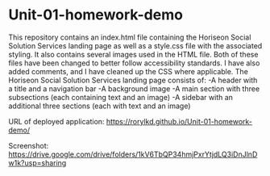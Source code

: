# Unit-01-homework-demo

This repository contains an index.html file containing the Horiseon Social Solution Services landing page as well as a style.css file with the associated styling.
It also contains several images used in the HTML file.
Both of these files have been changed to better follow accessibility standards. I have also added comments, and I have cleaned up the CSS where applicable. 
The Horiseon Social Solution Services landing page consists of:
-A header with a title and a navigation bar
-A background image
-A main section with three subsections (each containing text and an image)
-A sidebar with an additional three sections (each with text and an image)

URL of deployed application: https://rorylkd.github.io/Unit-01-homework-demo/

Screenshot: https://drive.google.com/drive/folders/1kV6TbQP34hmjPxrYtjdLQ3iDnJlnDw1k?usp=sharing



